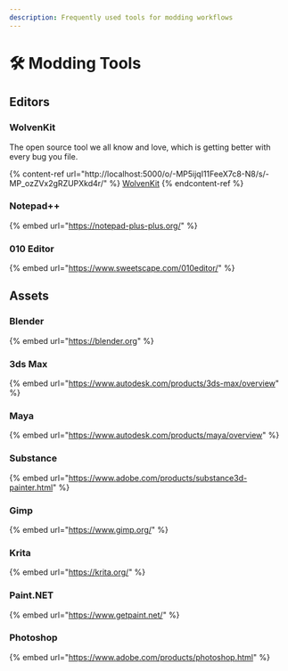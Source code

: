 ```yaml
---
description: Frequently used tools for modding workflows
---
```


# 🛠 Modding Tools

## Editors

### WolvenKit

The open source tool we all know and love, which is getting better with every bug you file.

{% content-ref url="http://localhost:5000/o/-MP5ijqI11FeeX7c8-N8/s/-MP_ozZVx2gRZUPXkd4r/" %}
[WolvenKit](http://localhost:5000/o/-MP5ijqI11FeeX7c8-N8/s/-MP\_ozZVx2gRZUPXkd4r/)
{% endcontent-ref %}

### Notepad++

{% embed url="https://notepad-plus-plus.org/" %}

### 010 Editor

{% embed url="https://www.sweetscape.com/010editor/" %}

## Assets

### Blender

{% embed url="https://blender.org" %}

### 3ds Max

{% embed url="https://www.autodesk.com/products/3ds-max/overview" %}

### Maya

{% embed url="https://www.autodesk.com/products/maya/overview" %}

### Substance

{% embed url="https://www.adobe.com/products/substance3d-painter.html" %}

### Gimp

{% embed url="https://www.gimp.org/" %}

### Krita

{% embed url="https://krita.org/" %}

### Paint.NET

{% embed url="https://www.getpaint.net/" %}

### Photoshop

{% embed url="https://www.adobe.com/products/photoshop.html" %}
